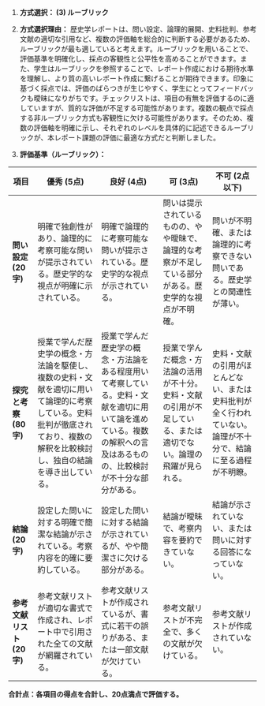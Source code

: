 1. **方式選択： (3) ルーブリック**

2. **方式選択理由：**  歴史学レポートは、問い設定、論理的展開、史料批判、参考文献の適切な引用など、複数の評価軸を総合的に判断する必要があるため、ルーブリックが最も適していると考えます。ルーブリックを用いることで、評価基準を明確化し、採点の客観性と公平性を高めることができます。また、学生はルーブリックを参照することで、レポート作成における期待水準を理解し、より質の高いレポート作成に繋げることが期待できます。印象に基づく採点では、評価のばらつきが生じやすく、学生にとってフィードバックも曖昧になりがちです。チェックリストは、項目の有無を評価するのに適していますが、質的な評価が不足する可能性があります。複数の観点で採点する非ルーブリック方式も客観性に欠ける可能性があります。そのため、複数の評価軸を明確に示し、それぞれのレベルを具体的に記述できるルーブリックが、本レポート課題の評価に最適な方式だと判断しました。


3. **評価基準（ルーブリック）：**

| 項目 | 優秀 (5点) | 良好 (4点) | 可 (3点) | 不可 (2点以下) |
|---|---|---|---|---|
| **問い設定 (20字)** | 明確で独創性があり、論理的に考察可能な問いが提示されている。歴史学的な視点が明確に示されている。 | 明確で論理的に考察可能な問いが提示されている。歴史学的な視点が示されている。 | 問いは提示されているものの、やや曖昧で、論理的な考察が不足している部分がある。歴史学的な視点が不明確。 | 問いが不明確、または論理的に考察できない問いである。歴史学との関連性が薄い。 |
| **探究と考察 (80字)** | 授業で学んだ歴史学の概念・方法論を駆使し、複数の史料・文献を適切に用いて論理的に考察している。史料批判が徹底されており、複数の解釈を比較検討し、独自の結論を導き出している。 | 授業で学んだ歴史学の概念・方法論をある程度用いて考察している。史料・文献を適切に用いて論を進めている。複数の解釈への言及はあるものの、比較検討が不十分な部分がある。 | 授業で学んだ概念・方法論の活用が不十分。史料・文献の引用が不足している、または適切でない。論理の飛躍が見られる。 | 史料・文献の引用がほとんどない、または史料批判が全く行われていない。論理が不十分で、結論に至る過程が不明瞭。 |
| **結論 (20字)** | 設定した問いに対する明確で簡潔な結論が示されている。考察内容を的確に要約している。 | 設定した問いに対する結論が示されているが、やや簡潔さに欠ける部分がある。 | 結論が曖昧で、考察内容を要約できていない。 | 結論が示されていない、または問いに対する回答になっていない。 |
| **参考文献リスト (20字)** | 参考文献リストが適切な書式で作成され、レポート中で引用された全ての文献が網羅されている。 | 参考文献リストが作成されているが、書式に若干の誤りがある、または一部文献が欠けている。 | 参考文献リストが不完全で、多くの文献が欠けている。 | 参考文献リストが作成されていない。 |


**合計点：各項目の得点を合計し、20点満点で評価する。**
